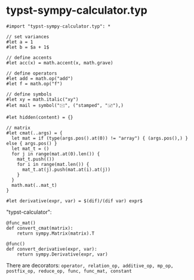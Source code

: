 # typst-sympy-calculator.typ

```typst
#import "typst-sympy-calculator.typ": *

// set variances
#let a = 1
#let b = $a + 1$

// define accents
#let acc(x) = math.accent(x, math.grave)

// define operators
#let add = math.op("add")
#let f = math.op("f")

// define symbols
#let xy = math.italic("xy")
#let mail = symbol("🖂", ("stamped", "🖃"),)

#let hidden(content) = {}

// matrix
#let cmat(..args) = {
  let mat = if (type(args.pos().at(0)) != "array") { (args.pos(),) } else { args.pos() }
  let mat_t = ()
  for j in range(mat.at(0).len()) {
    mat_t.push(())
    for i in range(mat.len()) {
      mat_t.at(j).push(mat.at(i).at(j))
    }
  }
  math.mat(..mat_t)
}

#let derivative(expr, var) = $(dif)/(dif var) expr$
```

"typst-calculator":

```typst-calculator
@func_mat()
def convert_cmat(matrix):
    return sympy.Matrix(matrix).T
    
@func()
def convert_derivative(expr, var):
    return sympy.Derivative(expr, var)
```

There are decorators: `operator, relation_op, additive_op, mp_op, postfix_op, reduce_op, func, func_mat, constant`
